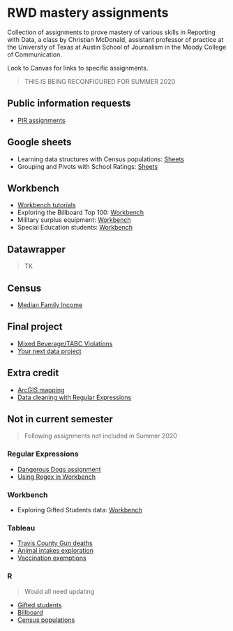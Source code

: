 # RWD mastery assignments

Collection of assignments to prove mastery of various skills in Reporting with Data, a class by Christian McDonald, assistant professor of practice at the University of Texas at Austin School of Journalism in the Moody College of Communication.

Look to Canvas for links to specific assignments.

> THIS IS BEING RECONFIGURED FOR SUMMER 2020

## Public information requests

- [PIR assignments](pir/README.md)

## Google sheets

- Learning data structures with Census populations: [Sheets](census-county-populations/rubric-gs.md)
- Grouping and Pivots with School Ratings: [Sheets](ed-school-ratings/rubric-gs.md)

## Workbench

- [Workbench tutorials](workbench-tutorials/)
- Exploring the Billboard Top 100: [Workbench](billboard-hits/rubric-detailed-wb.md)
- Military surplus equipment: [Workbench](military-surplus/rubric-wb.md)
- Special Education students: [Workbench](ed-special-ed/rubric-wb.md)

## Datawrapper

> TK

## Census

- [Median Family Income](census-median-income/)

## Final project

- [Mixed Beverage/TABC Violations](alcohol-sales-tabc/README.md)
- [Your next data project](final-project/rubric-next-project.md)

## Extra credit

- [ArcGIS mapping](https://learn.arcgis.com/en/projects/get-started-with-arcgis-online/)
- [Data cleaning with Regular Expressions](https://docs.google.com/document/d/1DvAM4lnGJLefo9skD8GgM-_9S1BEhpjJfV86yhJavI0/edit#heading=h.crhjhbmzwwfl)

## Not in current semester

> Following assignments not included in Summer 2020

### Regular Expressions

- [Dangerous Dogs assignment](regular-expressions/rubric-regex101.md)
- [Using Regex in Workbench](regular-expressions/rubric-wb.md)

### Workbench

- Exploring Gifted Students data: [Workbench](ed-gifted-students/rubric-wb.md)

### Tableau

- [Travis County Gun deaths](https://docs.google.com/document/d/1sQBl9TpbBDtasvw8dOql1qQtS-iurZAivPgnOrREmrs/edit#heading=h.cq1m8rq7txl5)
- [Animal intakes exploration](austin-animal-center/README.md)
- [Vaccination exemptions](vaccination-exemptions/README.md)

### R

> Would all need updating

- [Gifted students](ed-gifted-students/rubric-r.md)
- [Billboard](billboard-hits/rubric-r.md)
- [Census populations](census-county-populations/rubric-r.md)